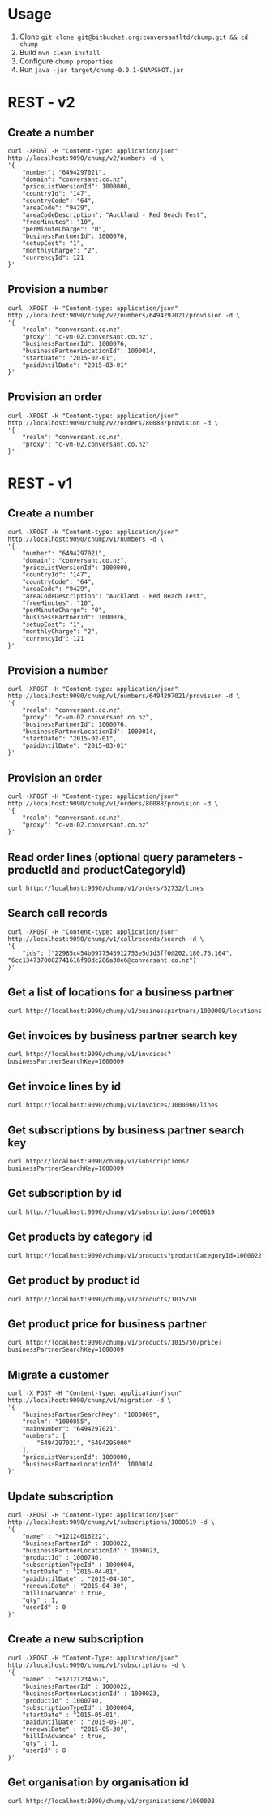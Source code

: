 # Usage
1. Clone `git clone git@bitbucket.org:conversantltd/chump.git && cd chump`
2. Build `mvn clean install`
3. Configure `chump.properties`
3. Run `java -jar target/chump-0.0.1-SNAPSHOT.jar`

# REST - v2
## Create a number
    curl -XPOST -H "Content-type: application/json" http://localhost:9090/chump/v2/numbers -d \
    '{
        "number": "6494297021",
        "domain": "conversant.co.nz",
        "priceListVersionId": 1000000,
        "countryId": "147",
        "countryCode": "64",
        "areaCode": "9429",
        "areaCodeDescription": "Auckland - Red Beach Test",
        "freeMinutes": "10",
        "perMinuteCharge": "0",
        "businessPartnerId": 1000076,
        "setupCost": "1",
        "monthlyCharge": "2",
        "currencyId": 121
    }'

## Provision a number
    curl -XPOST -H "Content-type: application/json" http://localhost:9090/chump/v2/numbers/6494297021/provision -d \
    '{
        "realm": "conversant.co.nz",
        "proxy": "c-vm-02.conversant.co.nz",
        "businessPartnerId": 1000076,
        "businessPartnerLocationId": 1000014,
        "startDate": "2015-02-01",
        "paidUntilDate": "2015-03-01"
    }'

## Provision an order
    curl -XPOST -H "Content-type: application/json" http://localhost:9090/chump/v2/orders/80088/provision -d \
    '{
        "realm": "conversant.co.nz",
        "proxy": "c-vm-02.conversant.co.nz"
    }'

# REST - v1
## Create a number
    curl -XPOST -H "Content-type: application/json" http://localhost:9090/chump/v1/numbers -d \
    '{
        "number": "6494297021",
        "domain": "conversant.co.nz",
        "priceListVersionId": 1000000,
        "countryId": "147",
        "countryCode": "64",
        "areaCode": "9429",
        "areaCodeDescription": "Auckland - Red Beach Test",
        "freeMinutes": "10",
        "perMinuteCharge": "0",
        "businessPartnerId": 1000076,
        "setupCost": "1",
        "monthlyCharge": "2",
        "currencyId": 121
    }'

## Provision a number
    curl -XPOST -H "Content-type: application/json" http://localhost:9090/chump/v1/numbers/6494297021/provision -d \
    '{
        "realm": "conversant.co.nz",
        "proxy": "c-vm-02.conversant.co.nz",
        "businessPartnerId": 1000076, 
        "businessPartnerLocationId": 1000014, 
        "startDate": "2015-02-01",
        "paidUntilDate": "2015-03-01"
    }'
    
## Provision an order
    curl -XPOST -H "Content-type: application/json" http://localhost:9090/chump/v1/orders/80088/provision -d \
    '{
        "realm": "conversant.co.nz",
        "proxy": "c-vm-02.conversant.co.nz"
    }'

## Read order lines (optional query parameters - productId and productCategoryId)
    curl http://localhost:9090/chump/v1/orders/52732/lines

## Search call records
    curl -XPOST -H "Content-type: application/json" http://localhost:9090/chump/v1/callrecords/search -d \
    '{
        "ids": ["22985c454b0977543912753e5d1d3ff0@202.180.76.164", "6cc1347370082741616f98dc286a30e6@conversant.co.nz"]
    }'

## Get a list of locations for a business partner
    curl http://localhost:9090/chump/v1/businesspartners/1000009/locations

## Get invoices by business partner search key
    curl http://localhost:9090/chump/v1/invoices?businessPartnerSearchKey=1000009

## Get invoice lines by id
    curl http://localhost:9090/chump/v1/invoices/1000060/lines

## Get subscriptions by business partner search key
    curl http://localhost:9090/chump/v1/subscriptions?businessPartnerSearchKey=1000009

## Get subscription by id
    curl http://localhost:9090/chump/v1/subscriptions/1000619

## Get products by category id
    curl http://localhost:9090/chump/v1/products?productCategoryId=1000022

## Get product by product id
    curl http://localhost:9090/chump/v1/products/1015750

## Get product price for business partner
    curl http://localhost:9090/chump/v1/products/1015750/price?businessPartnerSearchKey=1000009

## Migrate a customer
    curl -X POST -H "Content-type: application/json" http://localhost:9090/chump/v1/migration -d \
    '{
        "businessPartnerSearchKey": "1000009",
        "realm": "1000855",
        "mainNumber": "6494297021",
        "numbers": [
            "6494297021", "6494295000"
        ],
        "priceListVersionId": 1000000,
        "businessPartnerLocationId": 1000014
    }'

## Update subscription
    curl -XPOST -H "Content-Type: application/json" http://localhost:9090/chump/v1/subscriptions/1000619 -d \
    '{
        "name" : "+12124016222",
        "businessPartnerId" : 1000022,
        "businessPartnerLocationId" : 1000023,
        "productId" : 1000740,
        "subscriptionTypeId" : 1000004,
        "startDate" : "2015-04-01",
        "paidUntilDate" : "2015-04-30",
        "renewalDate" : "2015-04-30",
        "billInAdvance" : true,
        "qty" : 1,
        "userId" : 0
    }'

## Create a new subscription
    curl -XPOST -H "Content-Type: application/json" http://localhost:9090/chump/v1/subscriptions -d \
    '{
        "name" : "+12121234567",
        "businessPartnerId" : 1000022,
        "businessPartnerLocationId" : 1000023,
        "productId" : 1000740,
        "subscriptionTypeId" : 1000004,
        "startDate" : "2015-05-01",
        "paidUntilDate" : "2015-05-30",
        "renewalDate" : "2015-05-30",
        "billInAdvance" : true,
        "qty" : 1,
        "userId" : 0
    }'

## Get organisation by organisation id
    curl http://localhost:9090/chump/v1/organisations/1000008
